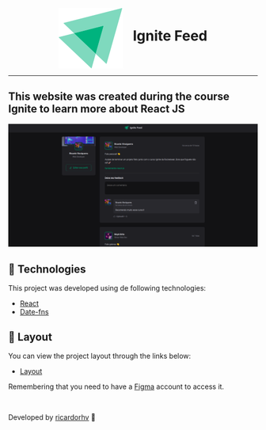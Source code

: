 <div style="width: 100%; display: flex; justify-content: center; gap: 20px;">
  <img src="./.github/ignite-logo.svg">
  <h1>Ignite Feed</h1>
</div>

<hr>

## This website was created during the course Ignite to learn more about React JS

<img src="./.github/preview.png">

<br>

## 🧪 Technologies

This project was developed using de following technologies:

- [React](https://pt-br.reactjs.org/)
- [Date-fns](https://date-fns.org/)

## 🔖 Layout

You can view the project layout through the links below:

- [Layout](<https://www.figma.com/file/7M1imbEwKqqKXlfntqxoGJ/Ignite-Feed-(Community)?node-id=0%3A1&t=d9l0ugBIA5Vjsj0M-1>)

Remembering that you need to have a [Figma](http://figma.com/) account to access it.

<br>

Developed by [ricardorhv](https://github.com/ricardorhv) 👋
